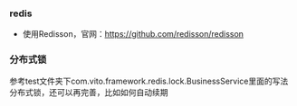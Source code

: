 ### redis
* 使用Redisson，官网：https://github.com/redisson/redisson

### 分布式锁
参考test文件夹下com.vito.framework.redis.lock.BusinessService里面的写法
分布式锁，还可以再完善，比如如何自动续期